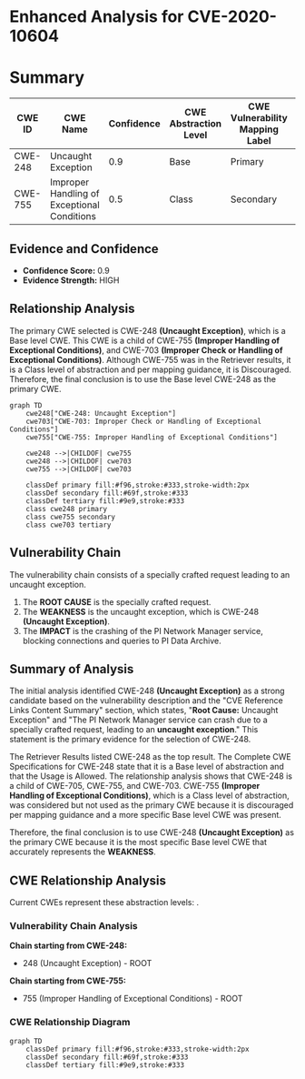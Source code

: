 # Enhanced Analysis for CVE-2020-10604

# Summary
| CWE ID | CWE Name | Confidence | CWE Abstraction Level | CWE Vulnerability Mapping Label | CWE-Vulnerability Mapping Notes |
|---|---|---|---|---|---|
| CWE-248 | Uncaught Exception | 0.9 | Base | Primary | Allowed |
| CWE-755 | Improper Handling of Exceptional Conditions | 0.5 | Class | Secondary | Discouraged |

## Evidence and Confidence

*   **Confidence Score:** 0.9
*   **Evidence Strength:** HIGH

## Relationship Analysis
The primary CWE selected is CWE-248 **(Uncaught Exception)**, which is a Base level CWE. This CWE is a child of CWE-755 **(Improper Handling of Exceptional Conditions)**, and CWE-703 **(Improper Check or Handling of Exceptional Conditions)**. Although CWE-755 was in the Retriever results, it is a Class level of abstraction and per mapping guidance, it is Discouraged. Therefore, the final conclusion is to use the Base level CWE-248 as the primary CWE.

```mermaid
graph TD
    cwe248["CWE-248: Uncaught Exception"]
    cwe703["CWE-703: Improper Check or Handling of Exceptional Conditions"]
    cwe755["CWE-755: Improper Handling of Exceptional Conditions"]

    cwe248 -->|CHILDOF| cwe755
    cwe248 -->|CHILDOF| cwe703
    cwe755 -->|CHILDOF| cwe703

    classDef primary fill:#f96,stroke:#333,stroke-width:2px
    classDef secondary fill:#69f,stroke:#333
    classDef tertiary fill:#9e9,stroke:#333
    class cwe248 primary
    class cwe755 secondary
    class cwe703 tertiary
```

## Vulnerability Chain
The vulnerability chain consists of a specially crafted request leading to an uncaught exception.

1.  The **ROOT CAUSE** is the specially crafted request.
2.  The **WEAKNESS** is the uncaught exception, which is CWE-248 **(Uncaught Exception)**.
3.  The **IMPACT** is the crashing of the PI Network Manager service, blocking connections and queries to PI Data Archive.

## Summary of Analysis
The initial analysis identified CWE-248 **(Uncaught Exception)** as a strong candidate based on the vulnerability description and the "CVE Reference Links Content Summary" section, which states, "**Root Cause:** Uncaught Exception" and "The PI Network Manager service can crash due to a specially crafted request, leading to an **uncaught exception**." This statement is the primary evidence for the selection of CWE-248.

The Retriever Results listed CWE-248 as the top result. The Complete CWE Specifications for CWE-248 state that it is a Base level of abstraction and that the Usage is Allowed. The relationship analysis shows that CWE-248 is a child of CWE-705, CWE-755, and CWE-703. CWE-755 **(Improper Handling of Exceptional Conditions)**, which is a Class level of abstraction, was considered but not used as the primary CWE because it is discouraged per mapping guidance and a more specific Base level CWE was present.

Therefore, the final conclusion is to use CWE-248 **(Uncaught Exception)** as the primary CWE because it is the most specific Base level CWE that accurately represents the **WEAKNESS**.


## CWE Relationship Analysis

Current CWEs represent these abstraction levels: .


### Vulnerability Chain Analysis

**Chain starting from CWE-248:**
- 248 (Uncaught Exception) - ROOT


**Chain starting from CWE-755:**
- 755 (Improper Handling of Exceptional Conditions) - ROOT



### CWE Relationship Diagram

```mermaid
graph TD
    classDef primary fill:#f96,stroke:#333,stroke-width:2px
    classDef secondary fill:#69f,stroke:#333
    classDef tertiary fill:#9e9,stroke:#333
```